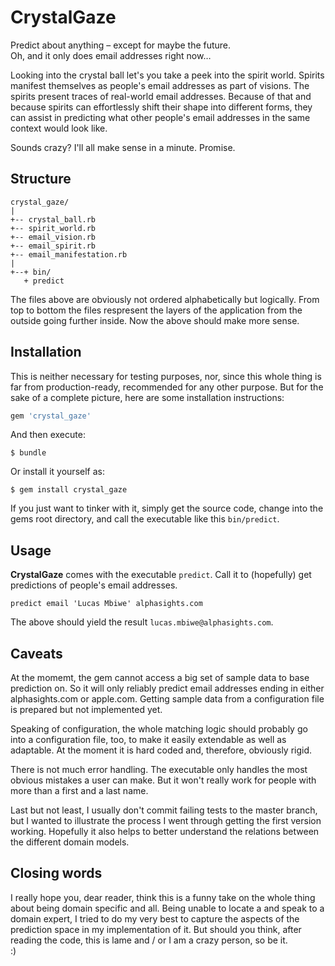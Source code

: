 # CrystalGaze

Predict about anything – except for maybe the future.  
Oh, and it only does email addresses right now…

Looking into the crystal ball let's you take a peek into the spirit world.
Spirits manifest themselves as people's email addresses as part of visions.
The spirits present traces of real-world email addresses. Because of that and
because spirits can effortlessly shift their shape into different forms, they
can assist in predicting what other people's email addresses in the same context
would look like.

Sounds crazy? I'll all make sense in a minute. Promise.

## Structure

```
crystal_gaze/
|
+-- crystal_ball.rb
+-- spirit_world.rb
+-- email_vision.rb
+-- email_spirit.rb
+-- email_manifestation.rb
|
+--+ bin/
   + predict
```

The files above are obviously not ordered alphabetically but logically. From top
to bottom the files respresent the layers of the application from the outside
going further inside. Now the above should make more sense.

## Installation

This is neither necessary for testing purposes, nor, since this whole thing is
far from production-ready, recommended for any other purpose. But for the sake
of a complete picture, here are some installation instructions:

```ruby
gem 'crystal_gaze'
```

And then execute:

    $ bundle

Or install it yourself as:

    $ gem install crystal_gaze

If you just want to tinker with it, simply get the source code, change into the
gems root directory, and call the executable like this `bin/predict`.

## Usage

**CrystalGaze** comes with the executable `predict`. Call it to (hopefully) get
predictions of people's email addresses.

`predict email 'Lucas Mbiwe' alphasights.com`

The above should yield the result `lucas.mbiwe@alphasights.com`.

## Caveats

At the momemt, the gem cannot access a big set of sample data to base prediction
on. So it will only reliably predict email addresses ending in either
alphasights.com or apple.com. Getting sample data from a configuration file is
prepared but not implemented yet.

Speaking of configuration, the whole matching logic should probably go into a
configuration file, too, to make it easily extendable as well as adaptable. At
the moment it is hard coded and, therefore, obviously rigid.

There is not much error handling. The executable only handles the most obvious
mistakes a user can make. But it won't really work for people with more than a
first and a last name.

Last but not least, I usually don't commit failing tests to the master branch,
but I wanted to illustrate the process I went through getting the first version
working. Hopefully it also helps to better understand the relations between the
different domain models.

## Closing words

I really hope you, dear reader, think this is a funny take on the whole thing
about being domain specific and all. Being unable to locate a and speak to a
domain expert, I tried to do my very best to capture the aspects of the
prediction space in my implementation of it. But should you think, after reading
the code, this is lame and / or I am a crazy person, so be it.  
:)
